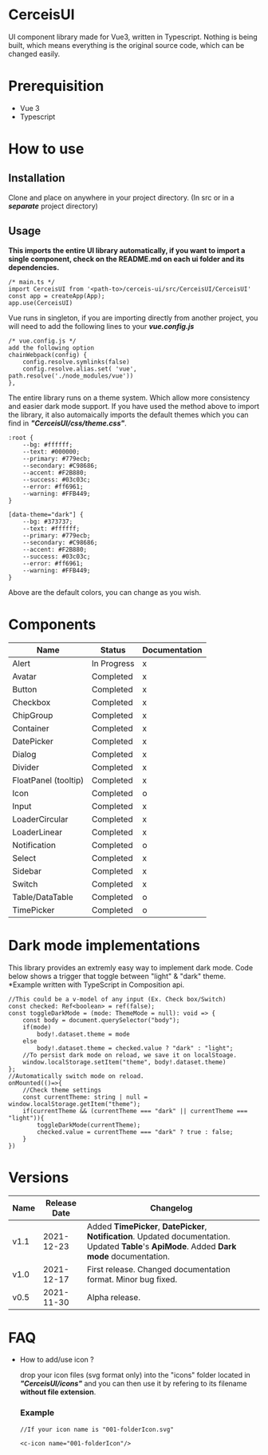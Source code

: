 # CerceisUI
UI component library made for Vue3, written in Typescript. Nothing is being built, which means everything is the original source code, which can be changed easily.

# Prerequisition
- Vue 3 
- Typescript

# How to use

## Installation
Clone and place on anywhere in your project directory. (In src or in a ***separate*** project directory)  

## Usage
**This imports the entire UI library automatically, if you want to import a single component, check on the README.md on each ui folder and its dependencies.**

	/* main.ts */
	import CerceisUI from '<path-to>/cerceis-ui/src/CerceisUI/CerceisUI'
	const app = createApp(App);
	app.use(CerceisUI)

Vue runs in singleton, if you are importing directly from another project, you will need to add the following lines to your ***vue.config.js***  

	/* vue.config.js */
	add the following option
	chainWebpack(config) {
		config.resolve.symlinks(false)
		config.resolve.alias.set( 'vue', path.resolve('./node_modules/vue'))    
	},  

The entire library runs on a theme system. Which allow more consistency and easier dark mode support. If you have used the method above to import the library, it also automaically imports the default themes which you can find in ***"CerceisUI/css/theme.css"***.

	:root {
		--bg: #ffffff;
		--text: #000000;
		--primary: #779ecb;
		--secondary: #C98686;
		--accent: #F2B880;
		--success: #03c03c;
		--error: #ff6961;
		--warning: #FFB449;
	}

	[data-theme="dark"] {
		--bg: #373737;
		--text: #ffffff;
		--primary: #779ecb;
		--secondary: #C98686;
		--accent: #F2B880;
		--success: #03c03c;
		--error: #ff6961;
		--warning: #FFB449;
	}
Above are the default colors, you can change as you wish.

# Components
|Name|Status|Documentation|
|--|--|--|
|Alert|In Progress|x|
|Avatar|Completed|x|
|Button|Completed|x|
|Checkbox|Completed|x|
|ChipGroup|Completed|x|
|Container|Completed|x|
|DatePicker|Completed|x|
|Dialog|Completed|x|
|Divider|Completed|x|
|FloatPanel (tooltip)|Completed|x|
|Icon|Completed|o|
|Input|Completed|x|
|LoaderCircular|Completed|x|
|LoaderLinear|Completed|x|
|Notification|Completed|o|
|Select|Completed|x|
|Sidebar|Completed|x|
|Switch|Completed|x|
|Table/DataTable|Completed|o|
|TimePicker|Completed|o|

# Dark mode implementations
This library provides an extremly easy way to implement dark mode.
Code below shows a trigger that toggle between "light" & "dark" theme.  
*Example written with TypeScript in Composition api.
```
//This could be a v-model of any input (Ex. Check box/Switch)
const checked: Ref<boolean> = ref(false);
const toggleDarkMode = (mode: ThemeMode = null): void => {
	const body = document.querySelector("body");
	if(mode) 
		body!.dataset.theme = mode
	else
		body!.dataset.theme = checked.value ? "dark" : "light";
	//To persist dark mode on reload, we save it on localStoage.
	window.localStorage.setItem("theme", body!.dataset.theme)
};
//Automatically switch mode on reload.
onMounted(()=>{
	//Check theme settings
	const currentTheme: string | null = window.localStorage.getItem("theme");
	if(currentTheme && (currentTheme === "dark" || currentTheme === "light")){
		toggleDarkMode(currentTheme);
		checked.value = currentTheme === "dark" ? true : false;
	}
})
```

# Versions
|Name|Release Date|Changelog|
|--|--|--|
|v1.1|2021-12-23| Added **TimePicker**, **DatePicker**, **Notification**. Updated documentation. Updated **Table**'s **ApiMode**. Added **Dark mode** documentation.|
|v1.0|2021-12-17| First release. Changed documentation format. Minor bug fixed.|
|v0.5|2021-11-30| Alpha release.

# FAQ
- How to add/use icon ?  

	drop your icon files (svg format only) into the "icons" folder located in ***"CerceisUI/icons"*** and you can then use it by refering to its filename **without file extension**.
	### Example
	```
    //If your icon name is "001-folderIcon.svg"

    <c-icon name="001-folderIcon"/>
	```
	
